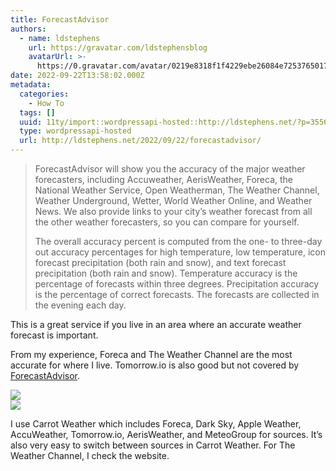 ```yaml
---
title: ForecastAdvisor
authors:
  - name: ldstephens
    url: https://gravatar.com/ldstephensblog
    avatarUrl: >-
      https://0.gravatar.com/avatar/0219e8318f1f4229ebe26084e7253765017f43ca0c631be37dc6d0b8ad6e40a4?s=96&d=identicon&r=G
date: 2022-09-22T13:58:02.000Z
metadata:
  categories:
    - How To
  tags: []
  uuid: 11ty/import::wordpressapi-hosted::http://ldstephens.net/?p=3556
  type: wordpressapi-hosted
  url: http://ldstephens.net/2022/09/22/forecastadvisor/
---
```

> ForecastAdvisor will show you the accuracy of the major weather forecasters, including Accuweather, AerisWeather, Foreca, the National Weather Service, Open Weatherman, The Weather Channel, Weather Underground, Wetter, World Weather Online, and Weather News. We also provide links to your city’s weather forecast from all the other weather forecasters, so you can compare for yourself.
> 
> The overall accuracy percent is computed from the one- to three-day out accuracy percentages for high temperature, low temperature, icon forecast precipitation (both rain and snow), and text forecast precipitation (both rain and snow). Temperature accuracy is the percentage of forecasts within three degrees. Precipitation accuracy is the percentage of correct forecasts. The forecasts are collected in the evening each day.

This is a great service if you live in an area where an accurate weather forecast is important.

From my experience, Foreca and The Weather Channel are the most accurate for where I live. Tomorrow.io is also good but not covered by [ForecastAdvisor](https://www.forecastadvisor.com).

![](assets/screenshot-of-safari-9-22-22-9-GC5kjKb4pvAR.png)  
![](assets/screenshot-of-finder-9-22-22-9-foryrGN2HV4Y.png)

I use Carrot Weather which includes Foreca, Dark Sky, Apple Weather, AccuWeather, Tomorrow.io, AerisWeather, and MeteoGroup for sources. It’s also very easy to switch between sources in Carrot Weather. For The Weather Channel, I check the website.